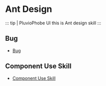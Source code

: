 # Ant Design
::: tip | PluvioPhobe UI
 this is Ant design skill
:::

## Bug
- [Bug](/more/ant-design/bug/)

## Component Use Skill
- [Component Use Skill](/more/ant-design/component-use-skill/)